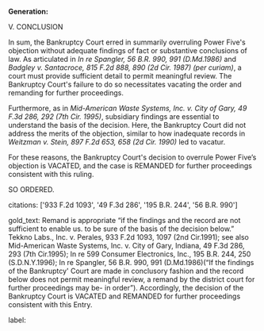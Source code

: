 **Generation:**

V. CONCLUSION

In sum, the Bankruptcy Court erred in summarily overruling Power Five's objection without adequate findings of fact or substantive conclusions of law. As articulated in _In re Spangler, 56 B.R. 990, 991 (D.Md.1986)_ and _Badgley v. Santacroce, 815 F.2d 888, 890 (2d Cir. 1987) (per curiam)_, a court must provide sufficient detail to permit meaningful review. The Bankruptcy Court's failure to do so necessitates vacating the order and remanding for further proceedings.

Furthermore, as in _Mid-American Waste Systems, Inc. v. City of Gary, 49 F.3d 286, 292 (7th Cir. 1995)_, subsidiary findings are essential to understand the basis of the decision. Here, the Bankruptcy Court did not address the merits of the objection, similar to how inadequate records in _Weitzman v. Stein, 897 F.2d 653, 658 (2d Cir. 1990)_ led to vacatur.

For these reasons, the Bankruptcy Court's decision to overrule Power Five’s objection is VACATED, and the case is REMANDED for further proceedings consistent with this ruling.

SO ORDERED.

citations: ['933 F.2d 1093', '49 F.3d 286', '195 B.R. 244', '56 B.R. 990']

gold_text: Remand is appropriate “if the findings and the record are not sufficient to enable us. to be sure of the basis of the decision below.” Tekkno Labs., Inc. v. Perales, 933 F.2d 1093, 1097 (2nd Cir.1991); see also Mid-American Waste Systems, Inc. v. City of Gary, Indiana, 49 F.3d 286, 293 (7th Cir.1995); In re 599 Consumer Electronics, Inc., 195 B.R. 244, 250 (S.D.N.Y.1996); In re Spangler, 56 B.R. 990, 991 (D.Md.1986)(“If the findings of the Bankruptcy' Court are made in conclusory fashion and the record below does not permit meaningful review, a remand by the district court for further proceedings may be- in order”). Accordingly, the decision of the Bankruptcy Court is VACATED and REMANDED for further proceedings consistent with this Entry.

label: 